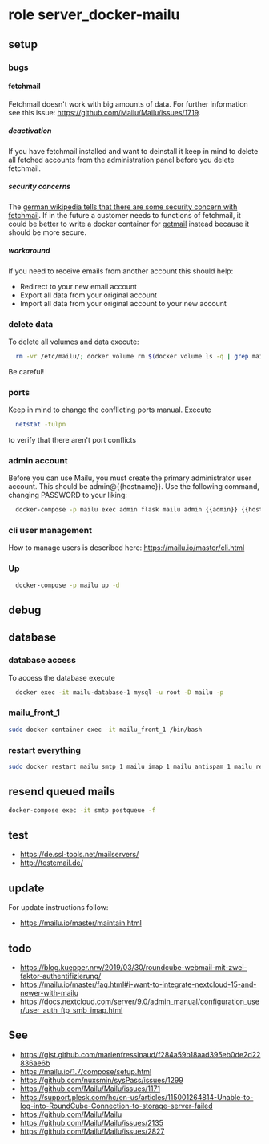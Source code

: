 # role server_docker-mailu

## setup
### bugs

#### fetchmail
Fetchmail doesn't work with big amounts of data.
For further information see this issue: https://github.com/Mailu/Mailu/issues/1719.

##### deactivation
If you have fetchmail installed and want to deinstall it keep in mind to delete all fetched accounts from the administration panel before you delete fetchmail.

##### security concerns
The [german wikipedia tells that there are some security concern with fetchmail](https://de.wikipedia.org/wiki/Fetchmail). If in the future a customer needs to functions of fetchmail, it could be better to write a docker container for [getmail](https://en.wikipedia.org/wiki/Getmail) instead because it should be more secure.

##### workaround
If you need to receive emails from another account this should help:

- Redirect to your new email account
- Export all data from your original account
- Import all data from your original account to your new account

### delete data
To delete all volumes and data execute:

```bash
  rm -vr /etc/mailu/; docker volume rm $(docker volume ls -q | grep mailu_)
```
Be careful!

### ports
Keep in mind to change the conflicting ports manual.
Execute

```bash
  netstat -tulpn
```

to verify that there aren't port conflicts

### admin account

Before you can use Mailu, you must create the primary administrator user account. This should be admin@{{hostname}}. Use the following command, changing PASSWORD to your liking:

```bash
  docker-compose -p mailu exec admin flask mailu admin {{admin}} {{hostname}} PASSWORD
```

### cli user management
How to manage users is described here: https://mailu.io/master/cli.html

### Up

```bash
  docker-compose -p mailu up -d
```
## debug

## database
### database access
To access the database execute
```bash
  docker exec -it mailu-database-1 mysql -u root -D mailu -p
```

### mailu_front_1

```bash
sudo docker container exec -it mailu_front_1 /bin/bash
```
### restart everything

```bash
sudo docker restart mailu_smtp_1 mailu_imap_1 mailu_antispam_1 mailu_redis_1 mailu_webdav_1 mailu_front_1 mailu_database_1 mailu_webmail_1 mailu_admin_1 mailu_antivirus_1
```

## resend queued mails
```bash
docker-compose exec -it smtp postqueue -f
```

## test
- https://de.ssl-tools.net/mailservers/
- http://testemail.de/

## update
For update instructions follow:
- https://mailu.io/master/maintain.html

## todo
- https://blog.kuepper.nrw/2019/03/30/roundcube-webmail-mit-zwei-faktor-authentifizierung/
- https://mailu.io/master/faq.html#i-want-to-integrate-nextcloud-15-and-newer-with-mailu
- https://docs.nextcloud.com/server/9.0/admin_manual/configuration_user/user_auth_ftp_smb_imap.html

## See
- https://gist.github.com/marienfressinaud/f284a59b18aad395eb0de2d22836ae6b
- https://mailu.io/1.7/compose/setup.html
- https://github.com/nuxsmin/sysPass/issues/1299
- https://github.com/Mailu/Mailu/issues/1171
- https://support.plesk.com/hc/en-us/articles/115001264814-Unable-to-log-into-RoundCube-Connection-to-storage-server-failed
- https://github.com/Mailu/Mailu
- https://github.com/Mailu/Mailu/issues/2135
- https://github.com/Mailu/Mailu/issues/2827